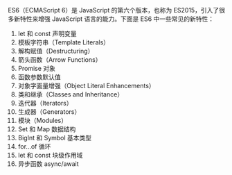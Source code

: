 ES6（ECMAScript 6）是 JavaScript 的第六个版本，也称为 ES2015，引入了很多新特性来增强 JavaScript 语言的能力。下面是 ES6 中一些常见的新特性：

1. let 和 const 声明变量
2. 模板字符串（Template Literals）
3. 解构赋值（Destructuring）
4. 箭头函数（Arrow Functions）
5. Promise 对象
6. 函数参数默认值
7. 对象字面量增强（Object Literal Enhancements）
8. 类和继承（Classes and Inheritance）
9. 迭代器（Iterators）
10. 生成器（Generators）
11. 模块（Modules）
12. Set 和 Map 数据结构
13. BigInt 和 Symbol 基本类型
14. for...of 循环
15. let 和 const 块级作用域
16. 异步函数 async/await
